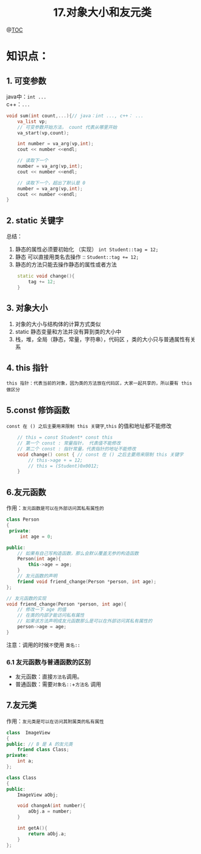 # <center>17.对象大小和友元类<center>
@[TOC](C++基础)

# 知识点：

## 1. 可变参数

java中：`int ...`  
c++：`...`

```c++
void sum(int count,...){// java：int ..., c++： ...
    va_list vp;
    // 可变参数开始方法， count 代表从哪里开始
    va_start(vp,count);

    int number = va_arg(vp,int);
    cout << number <<endl;

    // 读取下一个
    number = va_arg(vp,int);
    cout << number <<endl;

    // 读取下一个，超出了默认是 0
    number = va_arg(vp,int);
    cout << number <<endl;
}
```


## 2. static 关键字
总结：
1. 静态的属性必须要初始化 （实现） `int Student::tag = 12;`
2. 静态 可以直接用类名去操作 ::   `Student::tag += 12;`
3. 静态的方法只能去操作静态的属性或者方法

```c++
	static void change(){
		tag += 12;
	}
```



## 3. 对象大小

1. 对象的大小与结构体的计算方式类似
2. static 静态变量和方法并没有算到类的大小中
3. 栈，堆，全局（静态，常量，字符串），代码区 ，类的大小只与普通属性有关系



## 4. this 指针

`this 指针：代表当前的对象，因为类的方法放在代码区，大家一起共享的，所以要有 this 做区分`


## 5.const 修饰函数

`const 在 () 之后主要用来限制 this 关键字`,`this` 的值和地址都不能修改

```c++
    // this = const Student* const this
    // 第一个 const : 常量指针， 代表值不能修改
    // 第二个 const : 指针常量，代表指针的地址不能修改
    void change() const { // const 在 () 之后主要用来限制 this 关键字
        // this->age + = 12;
        // this = (Student)0x0012;
    }
```

## 6.友元函数

作用：`友元函数是可以在外部访问其私有属性的`

```c++
class Person
{
 private:
	 int age = 0;

public:
	// 如果有自己写构造函数，那么会默认覆盖无参的构造函数
	Person(int age){
		this->age = age;
	}
	// 友元函数的声明
	friend void friend_change(Person *person, int age);
};

// 友元函数的实现
void friend_change(Person *person, int age){
	// 修改一下 age 的值
	// 在类的内部才能访问私有属性
	// 如果该方法声明成友元函数那么是可以在外部访问其私有属性的
	person->age = age;
}
```

注意：调用的时候`不`使用 `类名::`


### 6.1 友元函数与普通函数的区别

- 友元函数：直接`方法名`调用。
- 普通函数：需要`对象名::`+`方法名` 调用

## 7.友元类

作用：`友元类是可以在访问其附属类的私有属性`

```c++
class  ImageView
{
public: // B 是 A 的友元类
	friend class Class;
private:
	int a;
};

class Class
{
public:
	ImageView aObj;

	void changeA(int number){
		aObj.a = number;
	}

	int getA(){
		return aObj.a;
	}
};
```












